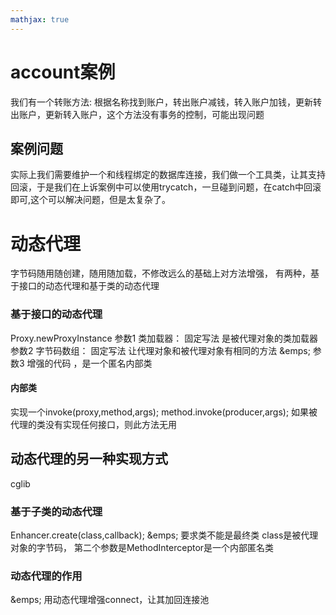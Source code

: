 ```yaml
---
mathjax: true
---
```


# account案例
 我们有一个转账方法: 根据名称找到账户，转出账户减钱，转入账户加钱，更新转出账户，更新转入账户，这个方法没有事务的控制，可能出现问题
## 案例问题
 实际上我们需要维护一个和线程绑定的数据库连接，我们做一个工具类，让其支持回滚，于是我们在上诉案例中可以使用trycatch，一旦碰到问题，在catch中回滚即可,这个可以解决问题，但是太复杂了。
<!-- more -->
# 动态代理
 字节码随用随创建，随用随加载，不修改远么的基础上对方法增强，
 有两种，基于接口的动态代理和基于类的动态代理
### 基于接口的动态代理
 Proxy.newProxyInstance
 参数1 类加载器： 固定写法 是被代理对象的类加载器
 参数2 字节码数组： 固定写法 让代理对象和被代理对象有相同的方法
&emps; 参数3 增强的代码 ，是一个匿名内部类
#### 内部类
 实现一个invoke(proxy,method,args); method.invoke(producer,args);
 如果被代理的类没有实现任何接口，则此方法无用
## 动态代理的另一种实现方式
 cglib
### 基于子类的动态代理
 Enhancer.create(class,callback);
&emps; 要求类不能是最终类
 class是被代理对象的字节码，
 第二个参数是MethodInterceptor是一个内部匿名类
### 动态代理的作用
&emps; 用动态代理增强connect，让其加回连接池
#